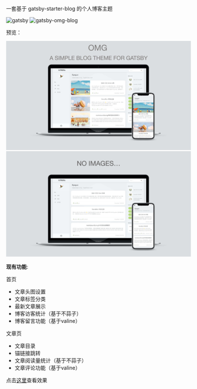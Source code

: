 一套基于 gatsby-starter-blog 的个人博客主题

![gatsby](https://img.shields.io/badge/gatsby-v2.18.12-663399.svg?style=plastic) ![gatsby-omg-blog](https://img.shields.io/badge/gatsby_omg_blog-v0.2-5FCF80.svg?style=plastic)

预览：

![show1](./static/show1.jpg)
![show2](./static/show2.jpg)

**现有功能**:

首页

- 文章头图设置
- 文章标签分类
- 最新文章展示
- 博客访客统计（基于不蒜子）
- 博客留言功能（基于valine）

文章页

- 文章目录
- 锚链接跳转
- 文章阅读量统计（基于不蒜子）
- 文章评论功能（基于valine）

点击[这里](https://bettertisen.github.io/gatsby-omg-blog/)查看效果


